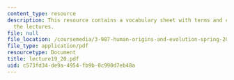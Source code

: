 ```yaml
---
content_type: resource
description: This resource contains a vocabulary sheet with terms and concepts from
  the lectures.
file: null
file_location: /coursemedia/3-987-human-origins-and-evolution-spring-2006/c573fd34de9a4954fb9b0c990d7eb48a_lecture19_20.pdf
file_type: application/pdf
resourcetype: Document
title: lecture19_20.pdf
uid: c573fd34-de9a-4954-fb9b-0c990d7eb48a
---
```


